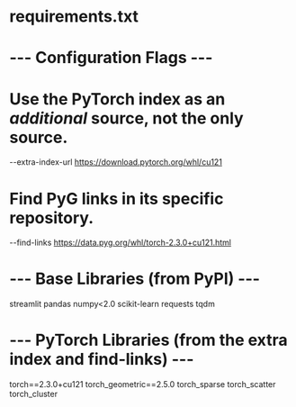 # requirements.txt

# --- Configuration Flags ---
# Use the PyTorch index as an *additional* source, not the only source.
--extra-index-url https://download.pytorch.org/whl/cu121
# Find PyG links in its specific repository.
--find-links https://data.pyg.org/whl/torch-2.3.0+cu121.html

# --- Base Libraries (from PyPI) ---
streamlit
pandas
numpy<2.0
scikit-learn
requests
tqdm

# --- PyTorch Libraries (from the extra index and find-links) ---
torch==2.3.0+cu121
torch_geometric==2.5.0
torch_sparse
torch_scatter
torch_cluster
